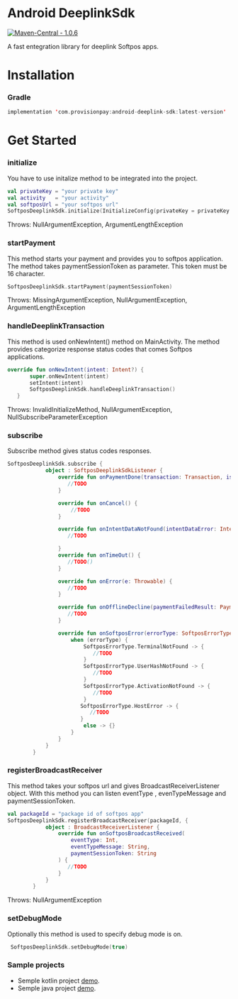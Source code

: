 [1]: https://en.wikipedia.org/wiki/Fox
# Android DeeplinkSdk
[![Maven-Central - 1.0.6](https://img.shields.io/badge/Maven--Central-1.0.6-2ea44f)](https://central.sonatype.com/artifact/com.provisionpay/android-deeplink-sdk/1.0.6)

A fast entegration library for deeplink Softpos apps.

# Installation

### Gradle
``` kotlin
implementation 'com.provisionpay:android-deeplink-sdk:latest-version'
``` 
# Get Started

### initialize
You have to use initalize method to be integrated into the project.
 ``` kotlin
val privateKey = "your private key" 
val activity   = "your activity"
val softposUrl = "your softpos url"
SoftposDeeplinkSdk.initialize(InitializeConfig(privateKey = privateKey ,activity = activity ,softposUrl = softposUrl))
``` 
Throws: NullArgumentException, ArgumentLengthException

### startPayment
This method starts your payment and provides you to softpos application. The method takes paymentSessionToken as parameter. This token must be 16 character.
 ``` kotlin
 SoftposDeeplinkSdk.startPayment(paymentSessionToken)
 ``` 
 Throws: MissingArgumentException, NullArgumentException, ArgumentLengthException
 
### handleDeeplinkTransaction
This method is used onNewIntent() method on MainActivity. The method provides categorize response status codes that comes Softpos applications.
 ``` kotlin
 override fun onNewIntent(intent: Intent?) {
        super.onNewIntent(intent)
        setIntent(intent)
        SoftposDeeplinkSdk.handleDeeplinkTransaction()
    }
 ``` 
Throws: InvalidInitializeMethod, NullArgumentException, NullSubscribeParameterException  

### subscribe
Subscribe method gives status codes responses.
``` kotlin
SoftposDeeplinkSdk.subscribe {
            object : SoftposDeeplinkSdkListener {
                override fun onPaymentDone(transaction: Transaction, isApproved: Boolean) {
                   //TODO
                }

                override fun onCancel() {
                    //TODO
                }

                override fun onIntentDataNotFound(intentDataError: IntentDataError) {
                   //TODO

                }
                override fun onTimeOut() {
                   //TODO()
                }

                override fun onError(e: Throwable) {
                   //TODO
                }

                override fun onOfflineDecline(paymentFailedResult: PaymentFailedResult?) {
                   //TODO
                }

                override fun onSoftposError(errorType: SoftposErrorType,description:String?) {
                    when (errorType) {
                        SoftposErrorType.TerminalNotFound -> {
                           //TODO
                        }
                        SoftposErrorType.UserHashNotFound -> {
                           //TODO
                        }
                        SoftposErrorType.ActivationNotFound -> {
                           //TODO
                        }
                       SoftposErrorType.HostError -> {
                          //TODO
                       }
                        else -> {}
                    }
                }
            }
        }
```
### registerBroadcastReceiver
This method takes your softpos url and gives BroadcastReceiverListener object. With this method you can listen eventType , evenTypeMessage and paymentSessionToken. 

``` kotlin
val packageId = "package id of softpos app"
SoftposDeeplinkSdk.registerBroadcastReceiver(packageId, {
            object : BroadcastReceiverListener {
                override fun onSoftposBroadcastReceived(
                    eventType: Int,
                    eventTypeMessage: String,
                    paymentSessionToken: String
                ) {
                   //TODO
                }
            }
        }
 ```       
 Throws: NullArgumentException
 
 ### setDebugMode
Optionally this method is used to specify debug mode is on.
 ``` kotlin
  SoftposDeeplinkSdk.setDebugMode(true)
 ``` 

 ### Sample projects
* Semple kotlin project [ demo](https://github.com/ProvisionPay/android-demo-kotlin).
* Semple java project [ demo](https://github.com/ProvisionPay/android-demo-java).

